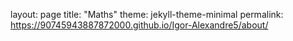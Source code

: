 layout: page
title: "Maths"
theme: jekyll-theme-minimal
permalink: https://90745943887872000.github.io/Igor-Alexandre5/about/
